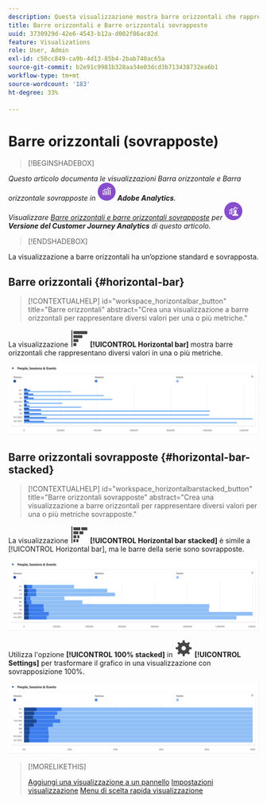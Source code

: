 ```yaml
---
description: Questa visualizzazione mostra barre orizzontali che rappresentano diversi valori per una o più metriche.
title: Barre orizzontali e Barre orizzontali sovrapposte
uuid: 3730929d-42e6-4543-b12a-d002f86ac82d
feature: Visualizations
role: User, Admin
exl-id: c50cc849-ca9b-4d13-85b4-2bab740ac65a
source-git-commit: b2e91c9981b328aa34e03dcd3b713438732ea6b1
workflow-type: tm+mt
source-wordcount: '183'
ht-degree: 33%

---
```


# Barre orizzontali (sovrapposte)

>[!BEGINSHADEBOX]

_Questo articolo documenta le visualizzazioni Barra orizzontale e Barra orizzontale sovrapposte in_ ![AdobeAnalytics](/help/assets/icons/AdobeAnalytics.svg) _**Adobe Analytics**._<br/>_Visualizzare [Barre orizzontali e barre orizzontali sovrapposte](https://experienceleague.adobe.com/en/docs/analytics-platform/using/cja-workspace/visualizations/horizontal-bar) per_ ![CustomerJourneyAnalytics](/help/assets/icons/CustomerJourneyAnalytics.svg) _**Versione del Customer Journey Analytics** di questo articolo._

>[!ENDSHADEBOX]

La visualizzazione a barre orizzontali ha un’opzione standard e sovrapposta.

## Barre orizzontali {#horizontal-bar}

<!-- markdownlint-disable MD034 -->

>[!CONTEXTUALHELP]
>id="workspace_horizontalbar_button"
>title="Barre orizzontali"
>abstract="Crea una visualizzazione a barre orizzontali per rappresentare diversi valori per una o più metriche."

<!-- markdownlint-enable MD034 -->

La visualizzazione ![GraphBarHorizontal](/help/assets/icons/GraphBarHorizontal.svg) **[!UICONTROL Horizontal bar]** mostra barre orizzontali che rappresentano diversi valori in una o più metriche.

![Barra orizzontale che mostra le metriche tra cui visualizzazioni di pagina, velocità di pagina, visite, entrate ed uscite.](assets/horizontal-bar.png)


## Barre orizzontali sovrapposte {#horizontal-bar-stacked}

<!-- markdownlint-disable MD034 -->

>[!CONTEXTUALHELP]
>id="workspace_horizontalbarstacked_button"
>title="Barre orizzontali sovrapposte"
>abstract="Crea una visualizzazione a barre orizzontali per rappresentare diversi valori per una o più metriche sovrapposte."

<!-- markdownlint-enable MD034 -->


La visualizzazione ![GraphBarHorizontalStacked](/help/assets/icons/GraphBarHorizontalStacked.svg) **[!UICONTROL Horizontal bar stacked]** è simile a [!UICONTROL Horizontal bar], ma le barre della serie sono sovrapposte.

![Barra orizzontale sovrapposta che mostra visualizzazioni pagina, visite, entrate ed uscite.](assets/horizontal-bar-stacked.png)

Utilizza l&#39;opzione **[!UICONTROL 100% stacked]** in ![Impostazioni](/help/assets/icons/Setting.svg) **[!UICONTROL Settings]** per trasformare il grafico in una visualizzazione con sovrapposizione 100%.

![Barre orizzontali sovrapposte al 100%](assets/horizontal-bar-stacked100.png)


>[!MORELIKETHIS]
>
>[Aggiungi una visualizzazione a un pannello](/help/analyze/analysis-workspace/visualizations/freeform-analysis-visualizations.md#add-visualizations-to-a-panel)
>[Impostazioni visualizzazione](/help/analyze/analysis-workspace/visualizations/freeform-analysis-visualizations.md#settings)
>[Menu di scelta rapida visualizzazione](/help/analyze/analysis-workspace/visualizations/freeform-analysis-visualizations.md#context-menu)
>

